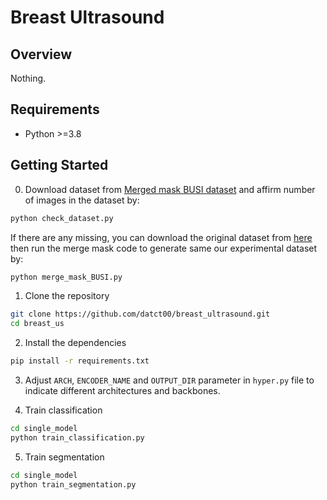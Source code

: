 # Breast Ultrasound

## Overview

Nothing.

## Requirements 
- Python >=3.8

## Getting Started
0. Download dataset from [Merged mask BUSI dataset](https://drive.google.com/drive/folders/11_5ikByF8hkQ7lEyxgpmlnli666vLOMA?usp=sharing) and affirm number of images in the dataset by:

```bash
python check_dataset.py
```
If there are any missing, you can download the original dataset from [here](https://scholar.cu.edu.eg/?q=afahmy/pages/dataset) then run the merge mask code to generate same our experimental dataset by: 
```bash
python merge_mask_BUSI.py
```
1. Clone the repository
```bash
git clone https://github.com/datct00/breast_ultrasound.git
cd breast_us
```

2. Install the dependencies
```bash
pip install -r requirements.txt
```

3. Adjust `ARCH`, `ENCODER_NAME` and `OUTPUT_DIR` parameter in `hyper.py` file to indicate different architectures and backbones.

4. Train classification
```bash
cd single_model
python train_classification.py
```

5. Train segmentation
```bash
cd single_model
python train_segmentation.py
```





